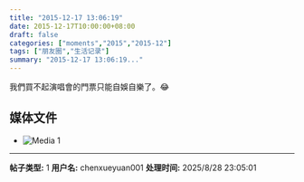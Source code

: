 ```yaml
---
title: "2015-12-17 13:06:19"
date: 2015-12-17T10:00:00+08:00
draft: false
categories: ["moments","2015","2015-12"]
tags: ["朋友圈","生活记录"]
summary: "2015-12-17 13:06:19..."
---
```


我們買不起演唱會的門票只能自娛自樂了。😂

## 媒体文件

- ![Media 1](/Moments/photos/2015-12-17/201512171306190.jpg)

---

**帖子类型:** 1
**用户名:** chenxueyuan001
**处理时间:** 2025/8/28 23:05:01